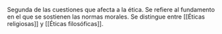 Segunda de las cuestiones que afecta a la ética. Se refiere al fundamento en el que se sostienen las normas morales. Se distingue entre [[Éticas religiosas]] y [[Éticas filosóficas]].